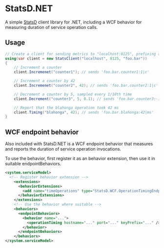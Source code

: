 # StatsD.NET

A simple [StatsD](https://github.com/etsy/statsd) client library for .NET, 
including a WCF behavior for measuring duration of service operation calls.

## Usage

```csharp
// Create a client for sending metrics to "localhost:8125", prefixing all keys with "foo.bar"
using(var client = new StatsClient("localhost", 8125, "foo.bar"))
{
    // Increment a counter
    client.Incremenet("counter1"); // sends 'foo.bar.counter1:1|c'

    // Increment a counter by 42
    client.Incremenet("counter2", 42); // sends 'foo.bar.counter2:1|c'

    // Decrement a counter by 5, sampled every 1/10th time
    client.Decrement("counter3", 5, 0.1); // sends 'foo.bar.counter3:-1|c@0.1

    // Report that the blahonga operation took 42 ms
    client.Timing("blahonga", 42); // sends 'foo.bar.blahonga:42|ms'
}
```

## WCF endpoint behavior

Also included with StatsD.NET is a WCF endpoint behavior that measures 
and reports the duration of service operation invocations.

To use the behavior, first register it as an behavior extension, then use
it in suitable endpointBehaviors.

```xml
<system.serviceModel>
  <!-- Register behavior extension -->
    <extensions>
      <behaviorExtensions>
        <add name="timeOperations" type="StatsD.WCF.OperationTimingEndpointBehaviorExtensionElement, StatsD" />
      </behaviorExtensions>
    </extensions>
	<!-- Use the behavior where suitable -->
	<behaviors>
      <endpointBehaviors>
        <behavior name="...">
          <operationTiming hostname="..." port="..." keyPrefix="..." />
        </behavior>
      </endpointBehaviors>
    </behaviors>
</system.serviceModel>   
```
